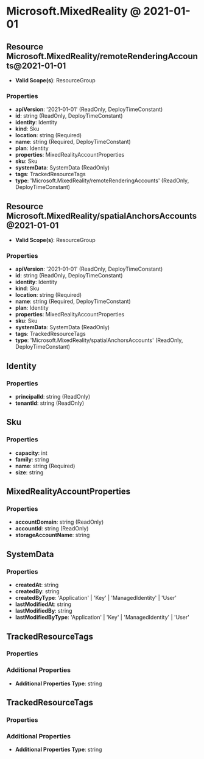 # Microsoft.MixedReality @ 2021-01-01

## Resource Microsoft.MixedReality/remoteRenderingAccounts@2021-01-01
* **Valid Scope(s)**: ResourceGroup
### Properties
* **apiVersion**: '2021-01-01' (ReadOnly, DeployTimeConstant)
* **id**: string (ReadOnly, DeployTimeConstant)
* **identity**: Identity
* **kind**: Sku
* **location**: string (Required)
* **name**: string (Required, DeployTimeConstant)
* **plan**: Identity
* **properties**: MixedRealityAccountProperties
* **sku**: Sku
* **systemData**: SystemData (ReadOnly)
* **tags**: TrackedResourceTags
* **type**: 'Microsoft.MixedReality/remoteRenderingAccounts' (ReadOnly, DeployTimeConstant)

## Resource Microsoft.MixedReality/spatialAnchorsAccounts@2021-01-01
* **Valid Scope(s)**: ResourceGroup
### Properties
* **apiVersion**: '2021-01-01' (ReadOnly, DeployTimeConstant)
* **id**: string (ReadOnly, DeployTimeConstant)
* **identity**: Identity
* **kind**: Sku
* **location**: string (Required)
* **name**: string (Required, DeployTimeConstant)
* **plan**: Identity
* **properties**: MixedRealityAccountProperties
* **sku**: Sku
* **systemData**: SystemData (ReadOnly)
* **tags**: TrackedResourceTags
* **type**: 'Microsoft.MixedReality/spatialAnchorsAccounts' (ReadOnly, DeployTimeConstant)

## Identity
### Properties
* **principalId**: string (ReadOnly)
* **tenantId**: string (ReadOnly)

## Sku
### Properties
* **capacity**: int
* **family**: string
* **name**: string (Required)
* **size**: string

## MixedRealityAccountProperties
### Properties
* **accountDomain**: string (ReadOnly)
* **accountId**: string (ReadOnly)
* **storageAccountName**: string

## SystemData
### Properties
* **createdAt**: string
* **createdBy**: string
* **createdByType**: 'Application' | 'Key' | 'ManagedIdentity' | 'User'
* **lastModifiedAt**: string
* **lastModifiedBy**: string
* **lastModifiedByType**: 'Application' | 'Key' | 'ManagedIdentity' | 'User'

## TrackedResourceTags
### Properties
### Additional Properties
* **Additional Properties Type**: string

## TrackedResourceTags
### Properties
### Additional Properties
* **Additional Properties Type**: string

